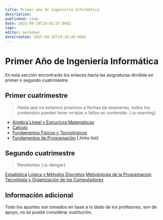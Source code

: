 ```yaml
---
title: Primer año de Ingeniería Informática
description: 
published: true
date: 2025-09-29T19:42:57.866Z
tags: 
editor: markdown
dateCreated: 2025-09-29T19:28:49.904Z
---
```


# Primer Año de Ingeniería Informática
En esta sección encontrarás los enlaces hacia las asignaturas dividida en primer o segundo cuatrimestre.

## Primer cuatrimestre
> Hasta que no estemos proximos a fechas de examenes, todos los contenidos pueden tener erratas o fallos en contenido.
{.is-warning}

- [Algebra Lineal y Estructura Matemáticas](alem)
- [Calculo](ca)
- [Fundamentos Físicos y Tecnológicos](fft)
- [Fundamentos de Programación](fp)
  {.links-list}
## Segundo cuatrimestre
> Pendientes
{.is-danger}

[Estadística](es)
[Lógica y Métodos Discretos](lmd)
[Metodología de la Programación](mp)
[Tecnología y Organización de los Computadores](toc)

## Información adicional
Todo los apuntes son tomados en base a lo dado de los profesores, son de apoyo, no se puede considerar sustitución.
